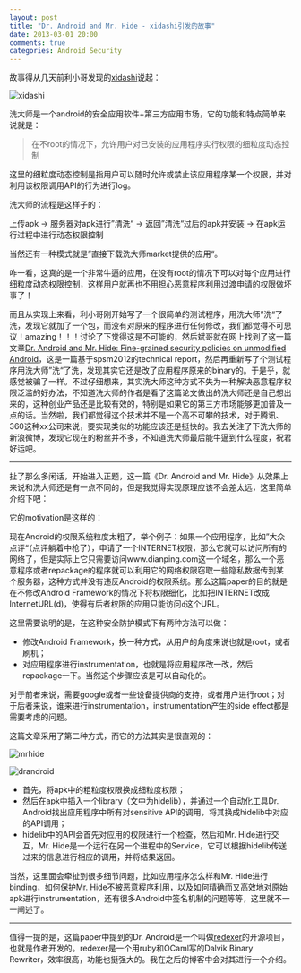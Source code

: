 ```yaml
---
layout: post
title: "Dr. Android and Mr. Hide - xidashi引发的故事"
date: 2013-03-01 20:00
comments: true
categories: Android Security
---
```


故事得从几天前利小哥发现的[xidashi](www.xidashi.com)说起：

![xidashi](http://ytliu.github.com/images/2013-03-01-1.png "xidashi")

洗大师是一个android的安全应用软件+第三方应用市场，它的功能和特点简单来说就是：

> 在不root的情况下，允许用户对已安装的应用程序实行权限的细粒度动态控制

这里的细粒度动态控制是指用户可以随时允许或禁止该应用程序某一个权限，并对利用该权限调用API的行为进行log。

洗大师的流程是这样子的：

上传apk -> 服务器对apk进行”清洗“ -> 返回”清洗“过后的apk并安装 -> 在apk运行过程中进行动态权限控制

当然还有一种模式就是”直接下载洗大师market提供的应用“。

<!-- more -->

咋一看，这真的是一个非常牛逼的应用，在没有root的情况下可以对每个应用进行细粒度动态权限控制，这样用户就再也不用担心恶意程序利用过渡申请的权限做坏事了！

而且从实现上来看，利小哥刚开始写了一个很简单的测试程序，用洗大师”洗“了洗，发现它就加了一个包，而没有对原来的程序进行任何修改，我们都觉得不可思议！amazing！！！讨论了下觉得这是不可能的，然后斌哥就在网上找到了这一篇文章[Dr. Android and Mr. Hide: Fine-grained security policies on unmodiﬁed Android](http://www.cs.umd.edu/~jfoster/papers/acplib.pdf)，这是一篇基于spsm2012的technical report，然后再重新写了个测试程序用洗大师”洗“了洗，发现其实它还是改了应用程序原来的binary的。于是乎，就感觉被骗了一样。不过仔细想来，其实洗大师这种方式不失为一种解决恶意程序权限泛滥的好办法，不知道洗大师的作者是看了这篇论文做出的洗大师还是自己想出来的，这种创业产品还是比较有效的，特别是如果它的第三方市场能够更加普及一点的话。当然啦，我们都觉得这个技术并不是一个高不可攀的技术，对于腾讯、360这种xx公司来说，要实现类似的功能应该还是挺快的。我去关注了下洗大师的新浪微博，发现它现在的粉丝并不多，不知道洗大师最后能牛逼到什么程度，祝君好运吧。

------

扯了那么多闲话，开始进入正题，这一篇《Dr. Android and Mr. Hide》从效果上来说和洗大师还是有一点不同的，但是我觉得实现原理应该不会差太远，这里简单介绍下吧：

它的motivation是这样的：

现在Android的权限系统粒度太粗了，举个例子：如果一个应用程序，比如”大众点评“（点评躺着中枪了），申请了一个INTERNET权限，那么它就可以访问所有的网络了，但是实际上它只需要访问www.dianping.com这一个域名，那么一个恶意程序或者repackage的程序就可以利用它的网络权限窃取一些隐私数据传到某个服务器，这种方式并没有违反Android的权限系统。那么这篇paper的目的就是在不修改Android Framework的情况下将权限细化，比如把INTERNET改成InternetURL(d)，使得有后者权限的应用只能访问`d`这个URL。

这里需要说明的是，在这种安全防护模式下有两种方法可以做：

* 修改Android Framework，换一种方式，从用户的角度来说也就是root，或者刷机；
* 对应用程序进行instrumentation，也就是将应用程序改一改，然后repackage一下。当然这个步骤应该是可以自动化的。

对于前者来说，需要google或者一些设备提供商的支持，或者用户进行root；对于后者来说，谁来进行instrumentation，instrumentation产生的side effect都是需要考虑的问题。

这篇文章采用了第二种方式，而它的方法其实是很直观的：

![mrhide](http://ytliu.github.com/images/2013-03-01-2.png "Mr. Hide")

![drandroid](http://ytliu.github.com/images/2013-03-01-3.png "Dr. Android")

* 首先，将apk中的粗粒度权限换成细粒度权限；
* 然后在apk中插入一个library（文中为hidelib），并通过一个自动化工具Dr. Android找出应用程序中所有对sensitive API的调用，将其换成hidelib中对应的API调用；
* hidelib中的API会首先对应用的权限进行一个检查，然后和Mr. Hide进行交互，Mr. Hide是一个运行在另一个进程中的Service，它可以根据hidelib传送过来的信息进行相应的调用，并将结果返回。

当然，这里面会牵扯到很多细节问题，比如应用程序怎么样和Mr. Hide进行binding，如何保护Mr. Hide不被恶意程序利用，以及如何精确而又高效地对原始apk进行instrumentation，还有很多Android中签名机制的问题等等，这里就不一一阐述了。

------

值得一提的是，这篇paper中提到的Dr. Android是一个叫做[redexer](http://www.cs.umd.edu/projects/PL/redexer/about.html)的开源项目，也就是作者开发的。redexer是一个用ruby和OCaml写的Dalvik Binary Rewriter，效率很高，功能也挺强大的。我在之后的博客中会对其进行一个介绍。